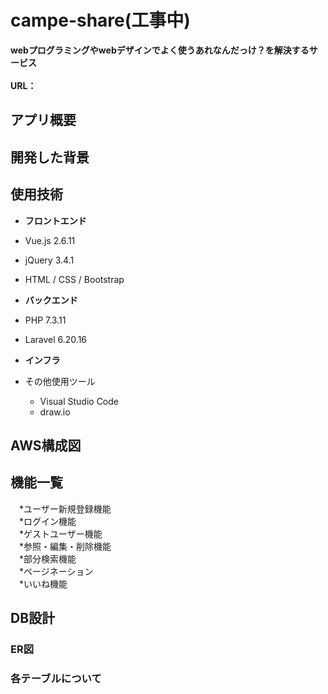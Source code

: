 # campe-share(工事中)

**webプログラミングやwebデザインでよく使うあれなんだっけ？を解決するサービス**
<br><br>
**URL：** 

## アプリ概要


## 開発した背景



## 使用技術

* __フロントエンド__
 * Vue.js 2.6.11
 * jQuery 3.4.1
 * HTML / CSS / Bootstrap

  
* __バックエンド__
 * PHP 7.3.11
 * Laravel 6.20.16

  
* __インフラ__
  
* その他使用ツール
  * Visual Studio Code
  * draw.io

## AWS構成図



## 機能一覧
　*ユーザー新規登録機能<br>
　*ログイン機能<br>
　*ゲストユーザー機能<br>
　*参照・編集・削除機能<br>
　*部分検索機能<br>
　*ページネーション<br>
　*いいね機能<br>

## DB設計


### ER図


### 各テーブルについて



